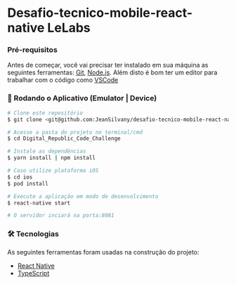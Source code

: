 # Desafio-tecnico-mobile-react-native LeLabs

### Pré-requisitos

Antes de começar, você vai precisar ter instalado em sua máquina as seguintes ferramentas:
[Git](https://git-scm.com), [Node.js](https://nodejs.org/en/). 
Além disto é bom ter um editor para trabalhar com o código como [VSCode](https://code.visualstudio.com/)

### 🎲 Rodando o Aplicativo (Emulator | Device)

```bash
# Clone este repositório
$ git clone <git@github.com:JeanSilvany/desafio-tecnico-mobile-react-native.git>

# Acesse a pasta do projeto no terminal/cmd
$ cd Digital_Republic_Code_Challenge

# Instale as dependências
$ yarn install | npm install

# Caso utilize plataforma iOS
$ cd ios
$ pod install

# Execute a aplicação em modo de desenvolvimento
$ react-native start

# O servidor inciará na porta:8081
```

### 🛠 Tecnologias

As seguintes ferramentas foram usadas na construção do projeto:

- [React Native](https://reactnative.dev/)
- [TypeScript](https://www.typescriptlang.org/)
